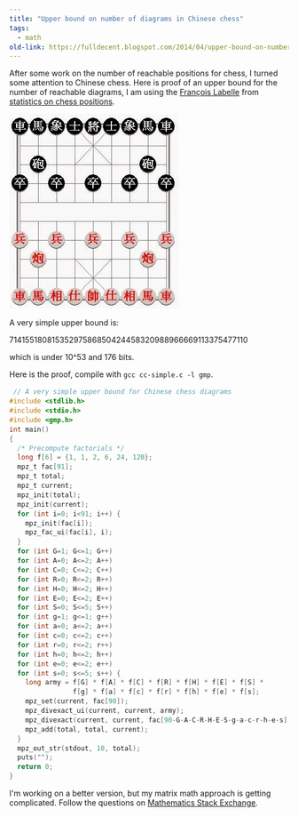 ```yaml
---
title: "Upper bound on number of diagrams in Chinese chess"
tags:
  - math
old-link: https://fulldecent.blogspot.com/2014/04/upper-bound-on-number-of-diagrams-in.html
---
```


After some work on the number of reachable positions for chess, I turned some attention to Chinese chess. Here is proof of an upper bound for the number of reachable diagrams, I am using the [François Labelle](https://www.eecs.berkeley.edu/~flab/) from [statistics on chess positions](https://www.eecs.berkeley.edu/~flab/chess/statistics-positions.html).

![Positions](/assets/images/2014-04-19-upper-bound-on-number-of-diagrams-in.webp)

A very simple upper bound is:

71415518081535297586850424458320988966669113375477110

which is under 10^53 and 176 bits.

Here is the proof, compile with `gcc cc-simple.c -l gmp`.

```c
 // A very simple upper bound for Chinese chess diagrams
#include <stdlib.h>
#include <stdio.h>
#include <gmp.h>
int main()
{
  /* Precompute factorials */
  long f[6] = {1, 1, 2, 6, 24, 120};
  mpz_t fac[91];
  mpz_t total;
  mpz_t current;
  mpz_init(total);
  mpz_init(current);
  for (int i=0; i<91; i++) {
    mpz_init(fac[i]);
    mpz_fac_ui(fac[i], i);
  }
  for (int G=1; G<=1; G++)
  for (int A=0; A<=2; A++)
  for (int C=0; C<=2; C++)
  for (int R=0; R<=2; R++)
  for (int H=0; H<=2; H++)
  for (int E=0; E<=2; E++)
  for (int S=0; S<=5; S++)
  for (int g=1; g<=1; g++)
  for (int a=0; a<=2; a++)
  for (int c=0; c<=2; c++)
  for (int r=0; r<=2; r++)
  for (int h=0; h<=2; h++)
  for (int e=0; e<=2; e++)
  for (int s=0; s<=5; s++) {
    long army = f[G] * f[A] * f[C] * f[R] * f[H] * f[E] * f[S] *
                f[g] * f[a] * f[c] * f[r] * f[h] * f[e] * f[s];
    mpz_set(current, fac[90]);
    mpz_divexact_ui(current, current, army);
    mpz_divexact(current, current, fac[90-G-A-C-R-H-E-S-g-a-c-r-h-e-s]);
    mpz_add(total, total, current);
  }
  mpz_out_str(stdout, 10, total);
  puts("");
  return 0;
}
```

I'm working on a better version, but my matrix math approach is getting complicated. Follow the questions on [Mathematics Stack Exchange](https://math.stackexchange.com/users/97728/full-decent).
